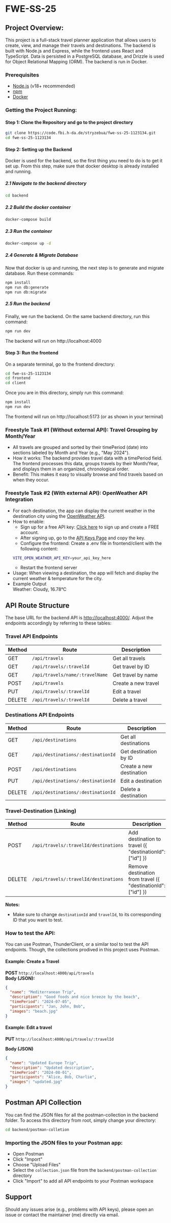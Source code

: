 # FWE-SS-25

## Project Overview:
This project is a full-stack travel planner application that allows users to create, view, and manage their travels and destinations. The backend is built with Node.js and Express, while the frontend uses React and TypeScript. Data is persisted in a PostgreSQL database, and Drizzle is used for Object Relational Mapping (ORM). The backend is run in Docker.

### Prerequisites

- [Node.js](https://nodejs.org/) (v18+ recommended)
- [npm](https://www.npmjs.com/)
- [Docker](https://www.docker.com/)

### Getting the Project Running:
#### Step 1: Clone the Repository and go to the project directory
```sh
git clone https://code.fbi.h-da.de/stryzebua/fwe-ss-25-1123134.git
cd fwe-ss-25-1123134
```
#### Step 2: Setting up the Backend
Docker is used for the backend, so the first thing you need to do is to get it set up. From this step, make sure that docker desktop is already installed and running.

##### 2.1 Navigate to the backend directory
```sh
cd backend
```
##### 2.2 Build the docker container
```sh
docker-compose build
```
##### 2.3 Run the container
```sh
docker-compose up -d
```
##### 2.4 Generate & Migrate Database
Now that docker is up and running, the next step is to generate and migrate database. Run these commands:
```sh
npm install
npm run db:generate
npm run db:migrate
```
##### 2.5 Run the backend
Finally, we run the backend. On the same backend directory, run this command:
```sh
npm run dev
```
The backend will run on http://localhost:4000
#### Step 3: Run the frontend
On a separate terminal, go to the frontend directory:
```sh
cd fwe-ss-25-1123134
cd frontend
cd client
```
Once you are in this directory, simply run this command:
```sh
npm install
npm run dev
```
The frontend will run on http://localhost:5173 (or as shown in your terminal)

### Freestyle Task #1 (Without external API): Travel Grouping by Month/Year

- All travels are grouped and sorted by their timePeriod (date) into sections labeled by Month and Year (e.g., "May 2024").
- How it works:
The backend provides travel data with a timePeriod field. The frontend processes this data, groups travels by their Month/Year, and displays them in an organized, chronological order.
- Benefit:
This makes it easy to visually browse and find travels based on when they occur.

### Freestyle Task #2 (With external API): OpenWeather API Integration
- For each destination, the app can display the current weather in the destination city using the [OpenWeather API](https://openweathermap.org/api).
- How to enable:
    - Sign up for a free API key: [Click here](https://home.openweathermap.org/users/sign_up) to sign up and create a FREE account.
    - After signing up, go to the [API Keys Page](https://home.openweathermap.org/api_keys) and copy the key.
    - Configure the frontend: Create a .env file in frontend/client with the following content:
    ```sh
    VITE_OPEN_WEATHER_API_KEY=your_api_key_here
    ```
    - Restart the frontend server
- Usage: When viewing a destination, the app will fetch and display the current weather & temperature for the city.
- Example Output
    <br>Weather: Cloudy, 16.78°C

## API Route Structure
The base URL for the backend API is [http://localhost:4000/](http://localhost:4000/). Adjust the endpoints accordingly by referring to these tables:
### Travel API Endpoints
| Method | Route                      | Description               |
|--------|----------------------------|---------------------------|
| GET    | `/api/travels`             | Get all travels           |
| GET    | `/api/travels/:travelId`   | Get travel by ID          |
| GET    | `/api/travels/name/:travelName` | Get travel by name    |
| POST   | `/api/travels`             | Create a new travel       |
| PUT    | `/api/travels/:travelId`   | Edit a travel             |
| DELETE | `/api/travels/:travelId`   | Delete a travel           |

### Destinations API Endpoints
| Method | Route                               | Description                  |
|--------|-------------------------------------|------------------------------|
| GET    | `/api/destinations`                 | Get all destinations         |
| GET    | `/api/destinations/:destinationId`  | Get destination by ID        |
| POST   | `/api/destinations`                 | Create a new destination     |
| PUT    | `/api/destinations/:destinationId`  | Edit a destination           |
| DELETE | `/api/destinations/:destinationId`  | Delete a destination         |

### Travel-Destination (Linking)
| Method | Route                               | Description                  |
|--------|-------------------------------------|------------------------------|
| POST    | `/api/travels/:travelId/destinations`                 | Add destination to travel ({ "destinationId": ["id"] })         |
| DELETE    | `/api/travels/:travelId/destinations`  | Remove destination from travel ({ "destinationId": ["id"] })

**Notes:**
- Make sure to change `destinationId` and `travelId`, to its corresponding ID that you want to test.

### How to test the API:
You can use Postman, ThunderClient, or a similar tool to test the API endpoints. Though, the collections prodived in this project uses Postman.

#### Example: Create a Travel

**POST** `http://localhost:4000/api/travels`  
**Body (JSON):**
```json
{
  "name": "Mediterranean Trip",
  "description": "Good foods and nice breeze by the beach",
  "timePeriod": "2024-07-05",
  "participants": "Jan, John, Bob",
  "images": "beach.jpg"
}
```
#### Example: Edit a travel

**PUT** `http://localhost:4000/api/travels/:travelId`

**Body (JSON)** 
```json
{
  "name": "Updated Europe Trip",
  "description": "Updated description",
  "timePeriod": "2024-08-01",
  "participants": "Alice, Bob, Charlie",
  "images": "updated.jpg"
}
```
## Postman API Collection
You can find the JSON files for all the postman-collection in the backend folder.
To access this directory from root, simply change your directory:
```sh
cd backend/postman-colletion
```

### Importing the JSON files to your Postman app:
- Open Postman
- Click "Import"
- Choose "Upload Files"
- Select the `collection.json` file from the `backend/postman-collection` directory
- Click "Import" to add all API endpoints to your Postman workspace

## Support
Should any issues arise (e.g., problems with API keys), please open an issue or contact the maintainer (me) directly via email.

